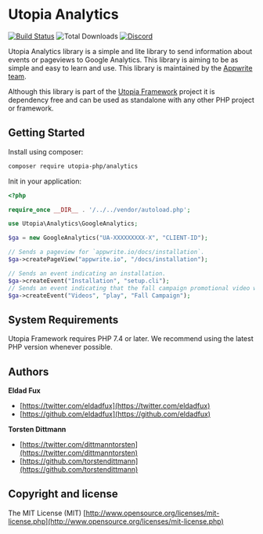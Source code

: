 # Utopia Analytics

[![Build Status](https://travis-ci.com/utopia-php/system.svg?branch=main)](https://travis-ci.com/utopia-php/analytics)
![Total Downloads](https://img.shields.io/packagist/dt/utopia-php/analytics.svg)
[![Discord](https://img.shields.io/discord/564160730845151244?label=discord)](https://appwrite.io/discord)

Utopia Analytics library is a simple and lite library to send information about events or pageviews to Google Analytics. This library is aiming to be as simple and easy to learn and use. This library is maintained by the [Appwrite team](https://appwrite.io).

Although this library is part of the [Utopia Framework](https://github.com/utopia-php/framework) project it is dependency free and can be used as standalone with any other PHP project or framework.

## Getting Started

Install using composer:
```bash
composer require utopia-php/analytics
```

Init in your application:
```php
<?php

require_once __DIR__ . '/../../vendor/autoload.php';

use Utopia\Analytics\GoogleAnalytics;

$ga = new GoogleAnalytics("UA-XXXXXXXXX-X", "CLIENT-ID");

// Sends a pageview for `appwrite.io/docs/installation`.
$ga->createPageView("appwrite.io", "/docs/installation");

// Sends an event indicating an installation.
$ga->createEvent("Installation", "setup.cli");
// Sends an event indicating that the fall campaign promotional video was played.
$ga->createEvent("Videos", "play", "Fall Campaign");

```

## System Requirements

Utopia Framework requires PHP 7.4 or later. We recommend using the latest PHP version whenever possible.

## Authors

**Eldad Fux**

+ [https://twitter.com/eldadfux](https://twitter.com/eldadfux)
+ [https://github.com/eldadfux](https://github.com/eldadfux)

**Torsten Dittmann**

+ [https://twitter.com/dittmanntorsten](https://twitter.com/dittmanntorsten)
+ [https://github.com/torstendittmann](https://github.com/torstendittmann)

## Copyright and license

The MIT License (MIT) [http://www.opensource.org/licenses/mit-license.php](http://www.opensource.org/licenses/mit-license.php)
